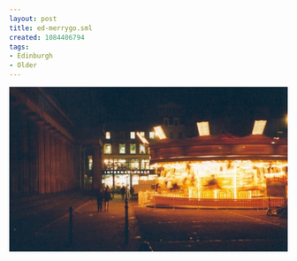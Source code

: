 ```yaml
---
layout: post
title: ed-merrygo.sml
created: 1084406794
tags:
- Edinburgh
- Older
---
```


<img src="/image/images/ed-merrygo.sml-655.jpg"/>

